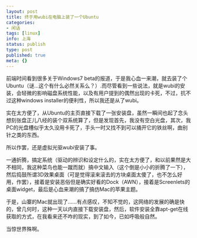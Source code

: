 ```yaml
---
layout: post
title: 终于用wubi在电脑上装了一个Ubuntu
categories:
- 闲话
tags: [linux]
info: 上海
status: publish
type: post
published: true
meta: {}
---
```

前端时间看到很多关于Windows7 beta的报道，于是我心血一来潮，就去装了个Ubuntu（谜...这个有什么必然关系么？）.而尽管看到一些说法，就是wubi的安装，会轻微的影响磁盘系统性能，以及有用户提到的偶然出现的卡死，不过，抗不过这种windows installer的便利性，所以我还是从了wubi。

实在太方便了，从Ubuntu的主页直接下载了一张安装盘，虽然一瞬间也起了念头想刻张盘正儿八经的装个双系统算了，但是发现首先，我没有空白光盘，其次，我PC的光盘槽似乎太久没用卡死了，手头一时又找不到可以捅开它的铁丝啊，曲别针之类的东西。

所以作罢，还是虚拟光驱wubi安装了事。

一通折腾，搞定系统（驱动的辨识和设定什么的，实在太方便了，和以前果然是大不相同，我这种菜鸟也能一蹴而就）搞中文输入（这个倒是小小的折腾了一下），然后捣鼓所谓3D效果桌面（可是觉得滚来滚去的方块桌面太傻了，也不怎么好用，作罢），接着是安装恶俗但是确实好看的Dock（AWN），接着是Screenlets的桌面widget，最后是心血来潮的搞了搞仿Mac的苹果主题。

于是，山寨的Mac就出现了......有点感叹，不知不觉的，这网络的发展的确是快的，曾几何时，这种一天以内直接下载安装盘，然后，软件安装全靠apt-get在线获取的方式，在我看来还不咋的现实，到了如今，已如呼吸般自然。

当惊世界殊啊。

